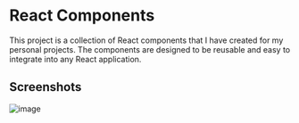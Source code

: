 # React Components

This project is a collection of React components that I have created for my personal projects. The components are designed to be reusable and easy to integrate into any React application.

## Screenshots

![image](https://github.com/stefanoturcarelli/react-components/assets/67341828/0333da5b-3ac8-43b6-b081-ea9c43a0841b)
